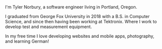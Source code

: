 I'm Tyler Norbury, a software engineer living in Portland, Oregon.

I graduated from George Fox University in 2018 with a B.S. in Computer Science, and since then having been working at Tektronix. Where I work to develop test and measurement equipment.

In my free time I love developing websites and mobile apps, photography, and learning German!